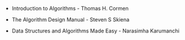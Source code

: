 * Introduction to Algorithms - Thomas H. Cormen 

* The Algorithm Design Manual - Steven S Skiena 

* Data Structures and Algorithms Made Easy - Narasimha Karumanchi 
